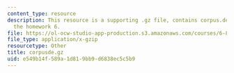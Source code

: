 ```yaml
---
content_type: resource
description: This resource is a supporting .gz file, contains corpus.de.txt file for
  the homework 6.
file: https://ol-ocw-studio-app-production.s3.amazonaws.com/courses/6-864-advanced-natural-language-processing-fall-2005/e549b14f589a1d819bb9d6838ec5c5b9_corpusde.gz
file_type: application/x-gzip
resourcetype: Other
title: corpusde.gz
uid: e549b14f-589a-1d81-9bb9-d6838ec5c5b9
---
```

